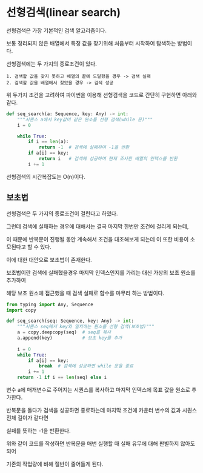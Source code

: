 # 선형검색(linear search)

선형검색은 가장 기본적인 검색 알고리즘이다.

보통 정리되지 않은 배열에서 특정 값을 찾기위해 처음부터 시작하여 탐색하는 방법이다.

선형검색에는 두 가지의 종료조건이 있다.

    1. 검색할 값을 찾지 못하고 배열의 끝에 도달했을 경우 -> 검색 실패
    2. 검색할 값을 배열에서 찾았을 경우 -> 검색 성공

위 두가지 조건을 고려하여 파이썬을 이용해 선형검색을 코드로 간단히 구현하면 아래와 같다.

```python
def seq_search(a: Sequence, key: Any) -> int:
    """시퀀스 a에서 key값이 같은 원소를 선형 검색(while 문)"""
    i = 0

    while True:
        if i == len(a):
            return -1  # 검색에 실패하여 -1을 반환
        if a[i] == key:
            return i   # 검색에 성공하여 현재 조사한 배열의 인덱스를 반환
        i += 1
```

선형검색의 시간복잡도는 O(n)이다.

## 보초법

선형검색은 두 가지의 종료조건이 걸린다고 하였다.

그런데 검색에 실패하는 경우에 대해서는 결국 마지막 한번만 조건에 걸리게 되는데,

이 때문에 반복문이 진행될 동안 계속해서 조건을 대조해보게 되는데 이 또한 비용이 소모된다고 할 수 있다.

이에 대한 대안으로 보초법이 존재한다.

보초법이란 검색에 실패했을경우 마지막 인덱스인지를 가리는 대신 가상의 보초 원소를 추가하여

해당 보초 원소에 접근했을 때 검색 실패로 함수를 마무리 하는 방법이다.

```python
from typing import Any, Sequence
import copy

def seq_search(seq: Sequence, key: Any) -> int:
    """시퀀스 seq에서 key와 일치하는 원소를 선형 검색(보초법)"""
    a = copy.deepcopy(seq)  # seq를 복사
    a.append(key)           # 보초 key를 추가
 
    i = 0
    while True:
        if a[i] == key: 
            break  # 검색에 성공하면 while 문을 종료
        i += 1
    return -1 if i == len(seq) else i
```

변수 a에 매개변수로 주어지는 시퀀스를 복사하고 마지막 인덱스에 목표 값을 원소로 추가한다.

반복문을 돌다가 검색을 성공하면 종료하는데 마지막 조건에 카운터 변수의 값과 시퀀스 전체 길이가 같다면

실패를 뜻하는 -1을 반환한다.

위와 같이 코드를 작성하면 반복문을 매번 실행할 때 실패 유무에 대해 판별하지 않아도 되어

기존의 작업량에 비해 절반이 줄어들게 된다.
